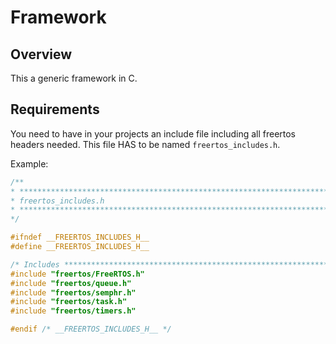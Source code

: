 # Framework
## Overview
This a generic framework in C.

## Requirements
You need to have in your projects an include file including all freertos headers needed.
This file HAS to be named `freertos_includes.h`.

Example:
```c
/**
* ****************************************************************************
* freertos_includes.h
* ****************************************************************************
*/

#ifndef __FREERTOS_INCLUDES_H__
#define __FREERTOS_INCLUDES_H__

/* Includes ******************************************************************/
#include "freertos/FreeRTOS.h"
#include "freertos/queue.h"
#include "freertos/semphr.h"
#include "freertos/task.h"
#include "freertos/timers.h"

#endif /* __FREERTOS_INCLUDES_H__ */
```
